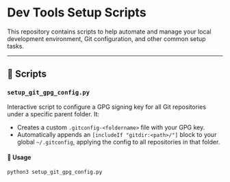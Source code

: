 # Dev Tools Setup Scripts

This repository contains scripts to help automate and manage your local development environment, Git configuration, and other common setup tasks.

---

## 📌 Scripts

### `setup_git_gpg_config.py`

Interactive script to configure a GPG signing key for all Git repositories under a specific parent folder. It:

- Creates a custom `.gitconfig-<foldername>` file with your GPG key.
- Automatically appends an `[includeIf "gitdir:<path>/"]` block to your global `~/.gitconfig`, applying the config to all repositories in that folder.

#### 🔧 Usage

```bash
python3 setup_git_gpg_config.py
```
